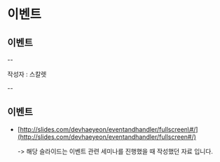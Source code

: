 # 이벤트

## 이벤트

--

작성자 : 스칼렛

--

## 이벤트

* [http://slides.com/devhaeyeon/eventandhandler/fullscreen\#/](http://slides.com/devhaeyeon/eventandhandler/fullscreen#/)

    -&gt; 해당 슬라이드는 이벤트 관련 세미나를 진행했을 때 작성했던 자료 입니다.

